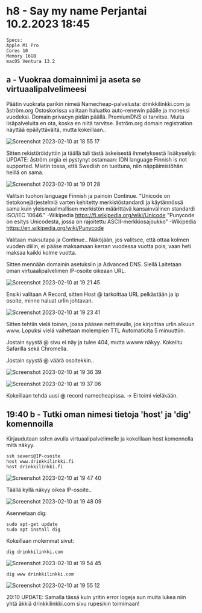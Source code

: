 # h8 - Say my name Perjantai 10.2.2023 18:45

    Specs:
    Apple M1 Pro
    Cores 10
    Memory 16GB
    macOS Ventura 13.2
    
    
## a - Vuokraa domainnimi ja aseta se virtuaalipalvelimeesi

Päätin vuokrata parikin nimeä Namecheap-palvelusta: drinkkilinkki.com ja åström.org
Ostoskorissa valitaan haluatko auto-renewin päälle ja moneksi vuodeksi.
Domain privacyn pidän päällä. PremiumDNS ei tarvitse.
Muita lisäpalveluita en ota, koska en niitä tarvitse.
åström.org domain registration näyttää epäilyttävältä, mutta kokeillaan..



![Screenshot 2023-02-10 at 18 55 17](https://user-images.githubusercontent.com/104775534/218150163-60f0cb0a-d4e4-46b7-ad6c-47aa482ef444.png)

Sitten rekistöröidyttiin ja täällä tuli tästä äskeisestä ihmetyksestä lisäkyselyä: UPDATE: åström.orgia ei pystynyt ostamaan: IDN language Finnish is not supported. Mietin tossa, että Swedish on tuettuna, niin näppäimistöhän heillä on sama.

![Screenshot 2023-02-10 at 19 01 28](https://user-images.githubusercontent.com/104775534/218151673-fa2e352c-12a0-4d62-af8d-9e7af9b1023e.png)

Valitsin tuohon language Finnish ja painoin Continue.
"Unicode on tietokonejärjestelmiä varten kehitetty merkistöstandardi ja käytännössä sama kuin yleismaailmallisen merkistön määrittävä kansainvälinen standardi ISO/IEC 10646." -Wikipedia https://fi.wikipedia.org/wiki/Unicode
"Punycode on esitys Unicodesta, jossa on rajoitettu ASCII-merkkiosajoukko" -Wikipedia https://en.wikipedia.org/wiki/Punycode


Valitaan maksutapa ja Continue..
Näköjään, jos valitsee, että ottaa kolmen vuoden diilin, ei pääse maksamaan kerran vuodessa vuotta pois, vaan heti maksaa kaikki kolme vuotta.

Sitten mennään domainin asetuksiin ja Advanced DNS. Siellä Laitetaan oman virtuaalipalvelimen IP-osoite oikeaan URL.


![Screenshot 2023-02-10 at 19 21 45](https://user-images.githubusercontent.com/104775534/218155771-68a16f24-1724-4ca2-9b0b-3cfd667fab9e.png)

Ensiki valitaan A Record, sitten Host @ tarkoittaa URL pelkästään ja ip osoite, minne haluat urlin johtavan. 


![Screenshot 2023-02-10 at 19 23 41](https://user-images.githubusercontent.com/104775534/218156161-a056dbcb-e8ed-4a2a-be2e-8f5d3334638a.png)

Sitten tehtiin vielä toinen, jossa pääsee nettisivulle, jos kirjoittaa urlin alkuun www.
Lopuksi vielä vaihetaan molempien TTL Automaticita 5 minuuttiin. 

Jostain syystä @ sivu ei näy ja tulee 404, mutta wwww näkyy. 
Kokeiltu Safarilla sekä Chromella.

Jostain syystä @ väärä osoitekkin..

![Screenshot 2023-02-10 at 19 36 39](https://user-images.githubusercontent.com/104775534/218158613-18db4aab-fdff-480a-b87e-6c3b82a132f7.png)

![Screenshot 2023-02-10 at 19 37 06](https://user-images.githubusercontent.com/104775534/218158700-06461732-fd58-440c-ac0e-9650027601a7.png)

Kokeillaan tehdä uusi @ record namecheapissa. -> Ei toimi vieläkään.

## 19:40 b - Tutki oman nimesi tietoja 'host' ja 'dig' komennoilla

Kirjaudutaan ssh:n avulla virtuaalipalvelimelle ja kokeillaan host komennolla mitä näkyy.

    ssh severi@IP-osoite
    host www.drinkkilinkki.fi
    host drinkkilinkki.fi
  
![Screenshot 2023-02-10 at 19 47 40](https://user-images.githubusercontent.com/104775534/218160644-3c285652-2315-427e-8d50-2e082cd0140e.png)

Täällä kyllä näkyy oikea IP-osoite..

![Screenshot 2023-02-10 at 19 48 09](https://user-images.githubusercontent.com/104775534/218160738-6505cf9f-f6df-4d6f-9221-2f483fc500e5.png)


Asennetaan dig: 

    sudo apt-get update
    sudo apt install dig

Kokeillaan molemmat sivut:

    dig drinkkilinkki.com

![Screenshot 2023-02-10 at 19 54 45](https://user-images.githubusercontent.com/104775534/218162001-48803126-ec61-4f19-b2cd-316a7b953219.png)

    dig www drinkkilinkki.com

![Screenshot 2023-02-10 at 19 55 12](https://user-images.githubusercontent.com/104775534/218162071-163ee1db-5a38-40cb-bc27-b59bd795b6cc.png)


20:10 UPDATE: Samalla tässä kuin yritin error logeja sun muita lukea niin yhtä äkkiä drinkkilinkki.com sivu rupesikin toimimaan!
